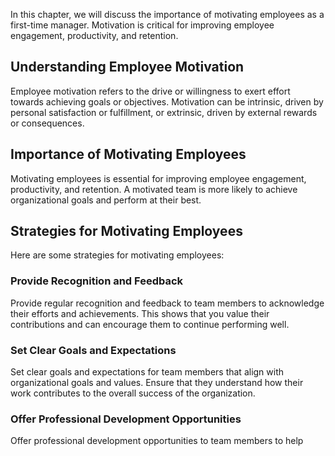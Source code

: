 
In this chapter, we will discuss the importance of motivating employees as a first-time manager. Motivation is critical for improving employee engagement, productivity, and retention.

Understanding Employee Motivation
---------------------------------

Employee motivation refers to the drive or willingness to exert effort towards achieving goals or objectives. Motivation can be intrinsic, driven by personal satisfaction or fulfillment, or extrinsic, driven by external rewards or consequences.

Importance of Motivating Employees
----------------------------------

Motivating employees is essential for improving employee engagement, productivity, and retention. A motivated team is more likely to achieve organizational goals and perform at their best.

Strategies for Motivating Employees
-----------------------------------

Here are some strategies for motivating employees:

### Provide Recognition and Feedback

Provide regular recognition and feedback to team members to acknowledge their efforts and achievements. This shows that you value their contributions and can encourage them to continue performing well.

### Set Clear Goals and Expectations

Set clear goals and expectations for team members that align with organizational goals and values. Ensure that they understand how their work contributes to the overall success of the organization.

### Offer Professional Development Opportunities

Offer professional development opportunities to team members to help them grow and develop in their roles. This can include training, mentorship, coaching, or job shadowing.

### Encourage Collaboration and Teamwork

Encourage collaboration and teamwork among team members to promote a sense of belonging and shared purpose. This can improve communication, creativity, and problem-solving.

### Provide Flexibility and Work-Life Balance

Provide flexibility and work-life balance options for team members to help them manage their personal and professional responsibilities. This can include flexible work arrangements, time off, or wellness programs.

### Offer Incentives and Rewards

Offer incentives and rewards for achieving goals or exceeding expectations. This can include bonuses, promotions, or other forms of recognition.

Conclusion
----------

In conclusion, motivating employees is an essential skill for first-time managers. By providing recognition and feedback, setting clear goals and expectations, offering professional development opportunities, encouraging collaboration and teamwork, providing flexibility and work-life balance, and offering incentives and rewards, you can improve employee engagement, productivity, and retention. By investing time and effort into developing these skills, you can create a successful career as a manager and achieve long-term success in your role.
